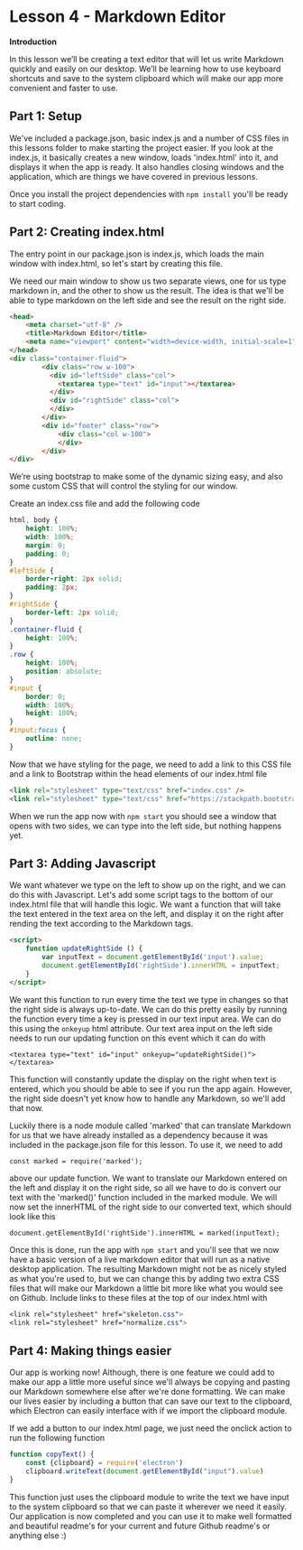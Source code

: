 # **Lesson 4 - Markdown Editor**
**Introduction**

In this lesson we’ll be creating a text editor that will let us write Markdown quickly and easily on our desktop. We’ll be learning how to use keyboard shortcuts and save to the system clipboard which will make our app more convenient and faster to use. 

## Part 1: Setup

We've included a package.json, basic index.js and a number of CSS files in this lessons folder to make starting the project easier. If you look at the index.js, it basically creates a new window, loads 'index.html' into it, and displays it when the app is ready. It also handles closing windows and the application, which are things we have covered in previous lessons.

Once you install the project dependencies with `npm install` you'll be ready to start coding.


## Part 2: Creating index.html

The entry point in our package.json is index.js, which loads the main window with index.html, so let's start by creating this file. 

We need our main window to show us two separate views, one for us type markdown in, and the other to show us the result. The idea is that we'll be able to type markdown on the left side and see the result on the right side. 

```html
<head>
    <meta charset="utf-8" />
    <title>Markdown Editor</title>
    <meta name="viewport" content="width=device-width, initial-scale=1">
</head>
<div class="container-fluid">
        <div class="row w-100">
          <div id="leftSide" class="col">
            <textarea type="text" id="input"></textarea>
          </div>
          <div id="rightSide" class="col">
          </div>
        </div>
        <div id="footer" class="row">
            <div class="col w-100">
            </div>
        </div>
</div>
```

We’re using bootstrap to make some of the dynamic sizing easy, and also some custom CSS that will control the styling for our window.

Create an index.css file and add the following code
```css
html, body {
    height: 100%;
    width: 100%;
    margin: 0;
    padding: 0;
}
#leftSide {
    border-right: 2px solid;
    padding: 2px;
}
#rightSide {
    border-left: 2px solid;
}
.container-fluid {
    height: 100%;
}
.row {
    height: 100%;
    position: absolute;
}
#input {
    border: 0;
    width: 100%;
    height: 100%;
}
#input:focus {
    outline: none;
}
```
Now that we have styling for the page, we need to add a link to this CSS file and a link to Bootstrap within
the head elements of our index.html file
```html
<link rel="stylesheet" type="text/css" href="index.css" />
<link rel="stylesheet" type="text/css" href="https://stackpath.bootstrapcdn.com/bootstrap/4.1.1/css/bootstrap.min.css">
```

When we run the app now with `npm start` you should see a window that opens with two sides, we can type into the left side,
but nothing happens yet. 

## Part 3: Adding Javascript

We want whatever we type on the left to show up on the right, and we can do this with Javascript. Let's add some script tags to the bottom of our index.html file that will handle this logic. We want a function that will take the text entered in the text area on the left, and display it on the right after rending the text according to the Markdown tags. 

```html
<script>
    function updateRightSide () {
        var inputText = document.getElementById('input').value;
        document.getElementById('rightSide').innerHTML = inputText;
    }
</script>
```
We want this function to run every time the text we type in changes so that the right side is always up-to-date. We can do this pretty easily by running the function every time a key is pressed in our text input area. We can do this using the `onkeyup` html attribute. Our text area input on the left side needs to run our updating function on this event which it can do with 

`<textarea type="text" id="input" onkeyup="updateRightSide()"></textarea>`

This function will constantly update the display on the right when text is entered, which you should be able to see if you run the app again. However, the right side doesn't yet know how to handle any Markdown, so we'll add that now. 

Luckily there is a node module called 'marked' that can translate Markdown for us that we have already installed as a dependency because it was included in the package.json file for this lesson. To use it, we need to add 

`const marked = require('marked');`

above our update function. We want to translate our Markdown entered on the left and display it on the right side, so all we have to do is convert our text with the 'marked()' function included in the marked module. We will now set the innerHTML of the right side to our converted text, which should look like this 

`document.getElementById('rightSide').innerHTML = marked(inputText);`

Once this is done, run the app with `npm start` and you'll see that we now have a basic version of a live markdown editor that will run as a native desktop application. The resulting Markdown might not be as nicely styled as what you're used to, but we can change this by adding two extra CSS files that will make our Markdown a little bit more like what you would see on Github. Include links to these files at the top of our index.html with

```css
<link rel="stylesheet" href="skeleton.css">
<link rel="stylesheet" href="normalize.css">
```

## Part 4: Making things easier

Our app is working now! Although, there is one feature we could add to make our app a little more useful since we'll always be copying and pasting our Markdown somewhere else after we're done formatting. We can make our lives easier by including a button that can save our text to the clipboard, which Electron can easily interface with if we import the clipboard module. 

If we add a button to our index.html page, we just need the onclick action to run the following function
```js
function copyText() {
    const {clipboard} = require('electron')
    clipboard.writeText(document.getElementById("input").value)
}
```
This function just uses the clipboard module to write the text we have input to the system clipboard so that we can paste it wherever we need it easily. 
Our application is now completed and you can use it to make well formatted and beautiful readme's for your current and future Github readme's or anything else :)


